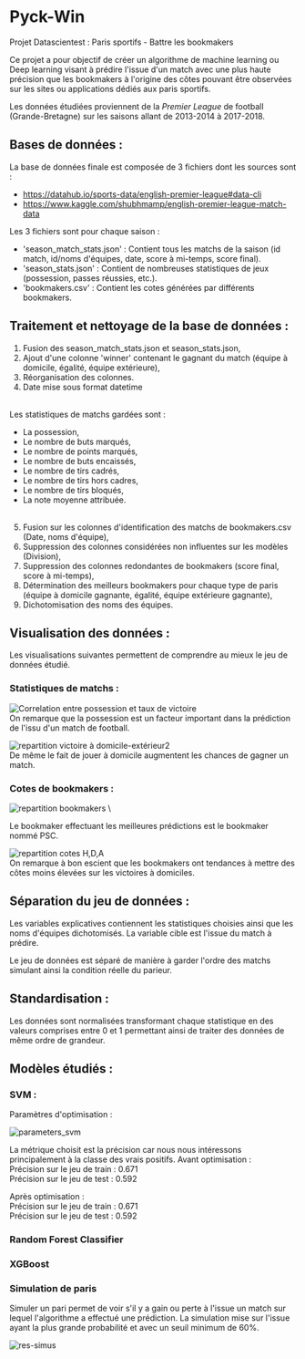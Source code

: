 # Pyck-Win
Projet Datascientest : Paris sportifs - Battre les bookmakers

Ce projet a pour objectif de créer un algorithme de machine learning ou Deep learning visant à prédire l'issue d'un match avec une plus haute précision que les bookmakers à l'origine des côtes pouvant être observées sur les sites ou applications dédiés aux paris sportifs.

Les données étudiées proviennent de la *Premier League* de football (Grande-Bretagne) sur les saisons allant de 2013-2014 à 2017-2018.



## Bases de données :
La base de données finale est composée de 3 fichiers dont les sources sont :
  - https://datahub.io/sports-data/english-premier-league#data-cli
  - https://www.kaggle.com/shubhmamp/english-premier-league-match-data


Les 3 fichiers sont pour chaque saison :
  - 'season_match_stats.json' : Contient tous les matchs de la saison (id match, id/noms d'équipes, date, score  à mi-temps, score final).
  - 'season_stats.json' : Contient de nombreuses statistiques de jeux (possession, passes réussies, etc.).
  - 'bookmakers.csv' : Contient les cotes générées par différents bookmakers.



## Traitement et nettoyage de la base de données :
1) Fusion des season_match_stats.json et season_stats.json,
2) Ajout d'une colonne 'winner' contenant le gagnant du match (équipe à domicile, égalité, équipe extérieure),
3) Réorganisation des colonnes.
4) Date mise sous format datetime<br/><br/>

Les statistiques de matchs gardées sont :
  - La possession,
  - Le nombre de buts marqués,
  - Le nombre de points marqués,
  - Le nombre de buts encaissés,
  - Le nombre de tirs cadrés,
  - Le nombre de tirs hors cadres,
  - Le nombre de tirs bloqués,
  - La note moyenne attribuée.<br/><br/>

5) Fusion sur les colonnes d'identification des matchs de bookmakers.csv (Date, noms d'équipe),
6) Suppression des colonnes considérées non influentes sur les modèles (Division),
7) Suppression des colonnes redondantes de bookmakers (score final, score à mi-temps),
9) Détermination des meilleurs bookmakers pour chaque type de paris (équipe à domicile gagnante, égalité, équipe extérieure gagnante),
10) Dichotomisation des noms des équipes.

## Visualisation des données :

Les visualisations suivantes permettent de comprendre au mieux le jeu de données étudié.


### Statistiques de matchs :
![Correlation entre possession et taux de victoire](https://user-images.githubusercontent.com/84863172/126036613-4966131a-144c-41bf-b895-ee541e70a1ac.png)
\
On remarque que la possession est un facteur important dans la prédiction de l'issu d'un match de football.

![repartition victoire à domicile-extérieur2](https://user-images.githubusercontent.com/84863172/126036616-d2e4f492-a09f-4d39-b953-e519c3e7277b.png)
\
De même le fait de jouer à domicile augmentent les chances de gagner un match.


### Cotes de bookmakers :
![repartition bookmakers](https://user-images.githubusercontent.com/84863172/126036620-20680ee6-e411-4d8b-b6b1-3d32173fb9fc.png)
\

Le bookmaker effectuant les meilleures prédictions est le bookmaker nommé PSC.

![repartition cotes H,D,A](https://user-images.githubusercontent.com/84863172/126036623-b95f22ef-5f5e-4537-855b-5c577f7774bd.png)
\
On remarque à bon escient que les bookmakers ont tendances à mettre des côtes moins élevées sur les victoires à domiciles.


## Séparation du jeu de données :

Les variables explicatives contiennent les statistiques choisies ainsi que les noms d'équipes dichotomisés.
La variable cible est l'issue du match à prédire.


Le jeu de données est séparé de manière à garder l'ordre des matchs simulant ainsi la condition réelle du parieur.



## Standardisation :
Les données sont normalisées transformant chaque statistique en des valeurs comprises entre 0 et 1 permettant ainsi de traiter des données de même ordre de grandeur.


## Modèles étudiés :
### SVM :

Paramètres d'optimisation :

![parameters_svm](https://user-images.githubusercontent.com/84863172/126036461-8e985a19-b321-4ae3-9373-b42c5d8e0381.PNG)

La métrique choisit est la précision car nous nous intéressons principalement à la classe des vrais positifs.
Avant optimisation :<br/>
Précision sur le jeu de train :  0.671<br/>
Précision sur le jeu de test :  0.592

Après optimisation : <br/>
Précision sur le jeu de train :  0.671<br/>
Précision sur le jeu de test :  0.592


### Random Forest Classifier


### XGBoost



### Simulation de paris
Simuler un pari permet de voir s'il y a gain ou perte à l'issue un match sur lequel l'algorithme a effectué une prédiction.
La simulation mise sur l'issue ayant la plus grande probabilité et avec un seuil minimum de 60%.

![res-simus](https://user-images.githubusercontent.com/84863172/126037150-f82e3ce5-0c2f-4cbc-afd3-3fae0dfa23b5.PNG)



